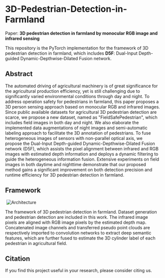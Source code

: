# 3D-Pedestrian-Detection-in-Farmland

Paper: **3D pedestrian detection in farmland by monocular RGB image and infrared sensing**

This repository is the PyTorch implementation for the framework of 3D pedestrian detection in farmland, which includes **D5F**: Dual-Input Depth-guided Dynamic-Depthwise-Dilated Fusion network.  

  

## Abstract

The automated driving of agricultural machinery is of great significance for the agricultural production efficiency, yet is still challenging due to significantly varied environmental conditions through day and night. To address operation safety for pedestrians in farmland, this paper proposes a 3D person sensing approach based on monocular RGB and infrared images. Since public available datasets for agricultural 3D pedestrian detection are scarce,  we propose a new dataset,  named as "FieldSafePedestrian", which includes field images in both day and night.  We also elaborate the implemented data augmentations of night images and semi-automatic labeling approach to facilitate the 3D annotation of pedestrians. To fuse heterogeneous images of sensors with non-parallel optical axis, we propose the Dual-Input Depth-guided Dynamic-Depthwise-Dilated Fusion network (D5F), which assists the pixel alignment between infrared and RGB images with estimated depth information and deploys a dynamic filtering to guide the heterogeneous information fusion. Extensive experiments on field images in both daytime and nighttime demonstrate that our proposed method gains a significant improvement on both detection precision and runtime efficiency for 3D pedestrian detection in farmland.  

  

## Framework

​    ![Architecture](./Architecture.png)

  

The framework of 3D pedestrian detection in farmland. Dataset generation and pedestrian detection are included in this work.  The infrared image pixels are aligned with RGB image pixels by the estimated depth map. Concatenated image channels and transferred pseudo point clouds are respectively imported to convolution networks to extract deep semantic features, which are further fused to estimate the 3D cylinder label of each pedestrian in agricultural field.  

  

## Citation

If you find this project useful in your research, please consider citing us.  